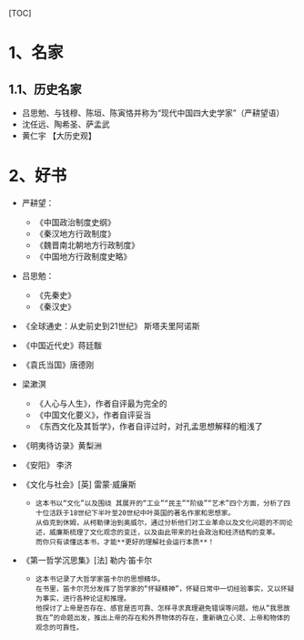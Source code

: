 [TOC]

# 1、名家

## 1.1、历史名家

- 吕思勉、与钱穆、陈垣、陈寅恪并称为“现代中国四大史学家”（严耕望语）
- 沈任远、陶希圣、萨孟武
- 黄仁宇 【大历史观】

# 2、好书

- 严耕望：
  - 《中国政治制度史纲》
  - 《秦汉地方行政制度》
  - 《魏晋南北朝地方行政制度》
  - 《中国地方行政制度史略》

- 吕思勉：
  - 《先秦史》
  - 《秦汉史》

- 《全球通史：从史前史到21世纪》 斯塔夫里阿诺斯

- 《中国近代史》蒋廷黻

- 《袁氏当国》唐德刚

- 梁漱溟
  - 《人心与人生》，作者自评最为完全的
  - 《中国文化要义》，作者自评妥当
  - 《东西文化及其哲学》，作者自评过时，对孔孟思想解释的粗浅了

- 《明夷待访录》黄梨洲

- 《安阳》 李济

- 《文化与社会》[英] 雷蒙·威廉斯

  - ```
    这本书以“文化”以及围绕 其展开的“工业”“民主”“阶级”“艺术”四个方面，分析了四十位活跃于18世纪下半叶至20世纪中叶英国的著名作家和思想家。
    从伯克到休姆，从柯勒律治到奥威尔，通过分析他们对工业革命以及文化问题的不同论述，威廉斯梳理了文化观念的变迁，以及由此带来的社会政治和经济结构的变革。
    而你只有读懂这本书，才能**更好的理解社会运行本质**！
    ```

- 《第一哲学沉思集》[法] 勒内·笛卡尔

  - ```
    这本书记录了大哲学家笛卡尔的思想精华。
    在书里，笛卡尔充分发挥了哲学家的“怀疑精神”，怀疑日常中一切经验事实，又以怀疑为事实，进行各种论证和推理。
    他探讨了上帝是否存在、感官是否可靠、怎样寻求真理避免错误等问题。他从“我思故我在”的命题出发，推出上帝的存在和外界物体的存在，重新确立心灵、上帝和物体的观念的可靠性。
    ```





